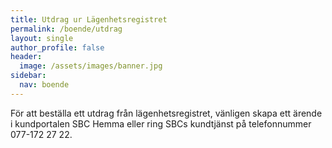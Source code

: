 ```yaml
---
title: Utdrag ur Lägenhetsregistret
permalink: /boende/utdrag
layout: single
author_profile: false
header:
  image: /assets/images/banner.jpg
sidebar:
  nav: boende
---
```


För att beställa ett utdrag från lägenhetsregistret, vänligen skapa ett ärende i kundportalen SBC Hemma eller ring SBCs kundtjänst på telefonnummer 077-172 27 22.